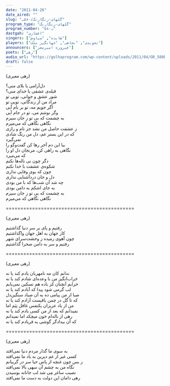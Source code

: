 ```yaml
---
date: "2011-04-26"
date_aired: ""
slug: "گلهای-رنگارنگ/۵۸۰ب"
program_type: "گلهای-رنگارنگ"
program_number: "۵۸۰ب"
dastgah: "افشاری"
singers: ["هایده", "سیاوش"]
players: ["تجویدی", "نجاهی", "جهانگیر ملک"]
announcers: ["فیروزه امیر‌معز"]
poets: ["رهی"]
audio_url: "https://golhaprogram.com/wp-content/uploads/2011/04/GR_580B_Hayedeh_Siavash.mp3"
draft: false
---
```


(رهی معیری)  

دل‌آرامی یا‍ بلای منی؟  
قبله‌ی عشقی یا خدای منی؟  
شور عشق و جوانی، تویی تو  
مراد من از زندگانی، تویی تو  
اگر جویم مه، تو بر بام آیی  
وگر نوشم می، تو در جام آیی  
به چشمت که بی تو ز جان سیرم  
نگاهی نگاهی که می‌میرم  
ز عشقت حاصل من نشد جز نام و رازی  
که در این بستر غم، دل من رنگ شادی  
نمی‌گیرد  
بیا این دم آخر رها کن گفت‌وگو را  
نگاهی به راهی کن، مرنجان دل او را  
که می‌میرد  
دگر چون نی ناله‌ها نکنم  
شکوه‌ی عشقت با خدا نکنم  
چون که بوی وفایی نداری  
دل و جان دردآشنایی نداری  
چه شد آن شب‌ها که با من بودی  
به جای اشکم به دامن بودی  
به چشمت که بی تو ز جان سیرم  
نگاهی نگاهی که می‌میرم  

============================================  

(رهی معیری)  

رفتیم و پای بر سر دنیا گذاشتیم  
کار جهان به اهل جهان واگذاشتیم  
چون آهوی رمیده ز وحشت‌سرای شهر  
رفتیم و سر به دامن صحرا گذاشتیم  

============================================  

(رهی معیری)  

ندانم کان مه نامهربان یادم کند یا نه  
خراب‌انگیز من با وعده‌ای شادم کند یا نه  
خرابم آنچنان کز باده هم تسکین نمی‌یابم  
لب گرمی شود پیدا که آبادم کند یا نه  
صبا از من پیامی ده به آن صیاد سنگین‌دل  
که تا گل در چمن باقیست آزادم کند یا نه  
من از یاد عزیزان یکنفس غافل نِیَم اما  
نمیدانم که بعد از من کسی یادم کند یا نه  
رهی از ناله‌ام خون میچکد اما نمیدانم  
که آن بیدادگر گوشی به فریادم کند یا نه  

============================================  

(رهی معیری)  

به سوی ما گذار مردم دنیا نمی‌افتد  
کسی غیر از غم دیرین به یاد ما نمی‌افتد  
ز بس چون غنچه از پاس حیا سر در گریبانم  
نگاه من به چشم آن سهی بالا نمی‌افتد  
نصیب ساغر مِی شد لب جانانه بوسیدن  
رهی دامان این دولت به دست ما نمی‌افتد  
